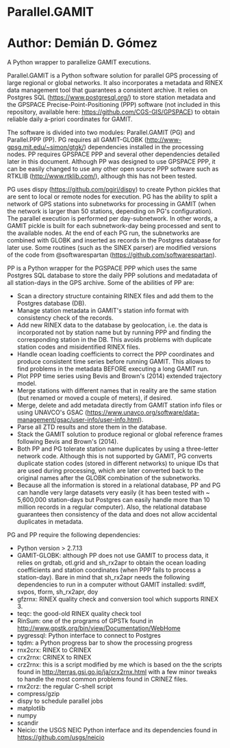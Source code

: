 # Parallel.GAMIT
# Author: Demián D. Gómez
A Python wrapper to parallelize GAMIT executions.

Parallel.GAMIT is a Python software solution for parallel GPS processing of large regional or global networks. It also incorporates a metadata and RINEX data management tool that guarantees a consistent archive. It relies on Postgres SQL (https://www.postgresql.org/) to store station metadata and the GPSPACE Precise-Point-Positioning (PPP) software (not included in this repository, available here: https://github.com/CGS-GIS/GPSPACE) to obtain reliable daily a-priori coordinates for GAMIT.

The software is divided into two modules: Parallel.GAMIT (PG) and Parallel.PPP (PP). PG requires all GAMIT-GLOBK (http://www-gpsg.mit.edu/~simon/gtgk/) dependencies installed in the processing nodes. PP requires GPSPACE PPP and several other dependencies detailed later in this document. Although PP was designed to use GPSPACE PPP, it can be easily changed to use any other open source PPP software such as RTKLIB (http://www.rtklib.com/), although this has not been tested.

PG uses dispy (https://github.com/pgiri/dispy) to create Python pickles that are sent to local or remote nodes for execution. PG has the ability to split a network of GPS stations into subnetworks for processing in GAMIT (when the network is larger than 50 stations, depending on PG's configuration). The parallel execution is performed per day-subnetwork. In other words, a GAMIT pickle is built for each subnetwork-day being processed and sent to the available nodes. At the end of each PG run, the subnetworks are combined with GLOBK and inserted as records in the Postgres database for later use. Some routines (such as the SINEX parser) are modified versions of the code from @softwarespartan (https://github.com/softwarespartan).

PP is a Python wrapper for the PGSPACE PPP which uses the same Postgres SQL database to store the daily PPP solutions and medatadata of all station-days in the GPS archive. Some of the abilities of PP are:

- Scan a directory structure containing RINEX files and add them to the Postgres database (DB).
- Manage station metadata in GAMIT's station info format with consistency check of the records.
- Add new RINEX data to the database by geolocation, i.e. the data is incorporated not by station name but by running PPP and finding the corresponding station in the DB. This avoids problems with duplicate station codes and misidentified RINEX files.
- Handle ocean loading coefficients to correct the PPP coordinates and produce consistent time series before running GAMIT. This allows to find problems in the metadata BEFORE executing a long GAMIT run.
- Plot PPP time series using Bevis and Brown's (2014) extended trajectory model.
- Merge stations with different names that in reality are the same station (but renamed or moved a couple of meters), if desired.
- Merge, delete and add metadata directly from GAMIT station info files or using UNAVCO's GSAC (https://www.unavco.org/software/data-management/gsac/user-info/user-info.html).
- Parse all ZTD results and store them in the database.
- Stack the GAMIT solution to produce regional or global reference frames following Bevis and Brown's (2014).
- Both PP and PG tolerate station name duplicates by using a three-letter network code. Although this is not supported by GAMIT, PG converts duplicate station codes (stored in different networks) to unique IDs that are used during processing, which are later converted back to the original names after the GLOBK combination of the subnetworks.
- Because all the information is stored in a relational database, PP and PG can handle very large datasets very easily (it has been tested with ~ 5,600,000 station-days but Postgres can easily handle more than 10 million records in a regular computer). Also, the relational database guarantees then consistency of the data and does not allow accidental duplicates in metadata.

PG and PP require the following dependencies:

- Python version > 2.7.13
- GAMIT-GLOBK: although PP does not use GAMIT to process data, it relies on grdtab, otl.grid and sh_rx2apr to obtain the ocean loading coefficients and station coordinates (when PPP fails to process a station-day). Bare in mind that sh_rx2apr needs the following dependencies to run in a computer without GAMIT installed: svdiff, svpos, tform, sh_rx2apr, doy
- gfzrnx: RINEX quality check and conversion tool which supports RINEX 3.
- teqc: the good-old RINEX quality check tool
- RinSum: one of the programs of GPSTk found in http://www.gpstk.org/bin/view/Documentation/WebHome
- pygressql: Python interface to connect to Postgres
- tqdm: a Python progress bar to show the processing progress
- rnx2crx: RINEX to CRINEX
- crx2rnx: CRINEX to RINEX
- crz2rnx: this is a script modified by me which is based on the the scripts found in http://terras.gsi.go.jp/ja/crx2rnx.html with a few minor tweaks to handle the most common problems found in CRINEZ files.
- rnx2crz: the regular C-shell script
- compress/gzip
- dispy to schedule parallel jobs
- matplotlib
- numpy
- scandir
- Neicio: the USGS NEIC Python interface and its dependencies found in https://github.com/usgs/neicio

